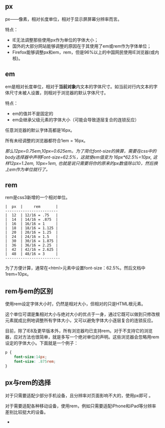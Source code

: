 ## px

px——像素，相对长度单位，相对于显示屏屏幕分辨率而言。

特点：

- IE无法调整那些使用px作为单位的字体大小；
-  国外的大部分网站能够调整的原因在于其使用了em或rem作为字体单位；
- Firefox能够调整px和em，rem，但是96%以上的中国网民使用IE浏览器(或内核)。

## em

em是相对长度单位，相对于**当前对象**内文本的字体尺寸。如当前对行内文本的字体尺寸未被人设置，则相对于浏览器的默认字体尺寸。

特点：

- em的值并不是固定的
- em会继承父级元素的字体大小（可能会导致逐层复合的连锁反应）

任意浏览器的默认字体高都是16px。

所有未经调整的浏览器都符合1em = 16px。

 *那么12px=0.75em,10px=0.625em。为了简化font-size的换算，需要在css中的body选择器中声明Font-size=62.5%，这就使em值变为 16px\*62.5%=10px, 这样12px=1.2em, 10px=1em, 也就是说只需要将你的原来的px数值除以10，然后换上em作为单位就行了。* 

## rem

rem是css3新增的一个相对单位。

```
|  px  |     rem       |
------------------------
|  12  | 12/16 = .75   |
|  14  | 14/16 = .875  |
|  16  | 16/16 = 1     |
|  18  | 18/16 = 1.125 |
|  20  | 20/16 = 1.25  |
|  24  | 24/16 = 1.5   |
|  30  | 30/16 = 1.875 |
|  36  | 36/16 = 2.25  |
|  42  | 42/16 = 2.625 |
|  48  | 48/16 = 3     |
-------------------------   
```

为了方便计算，通常在<html\>元素中设置font-size：62.5%。然后文档中1rem=10px。



## rem与em的区别



使用rem设定字体大小时，仍然是相对大小，但相对的只是HTML根元素。

这个单位可谓是集相对大小与绝对大小的优点于一身，通过它既可以做到只修改根元素就成比例地调整所有字体大小，又可以避免字体大小逐层复合的连锁反应。

 目前，除了IE8及更早版本外，所有浏览器均已支持rem。对于不支持它的浏览器，应对方法也很简单，就是多写一个绝对单位的声明。这些浏览器会忽略用rem设定的字体大小。下面就是一个例子： 

~~~css
p {
    font-size:14px;
    font-size: .875rem;
}
~~~

## px与rem的选择

对于只需要适配少部分手机设备，且分辨率对页面影响不大的，使用px即可 。

对于需要适配各种移动设备，使用rem，例如只需要适配iPhone和iPad等分辨率差别比较挺大的设备。





*